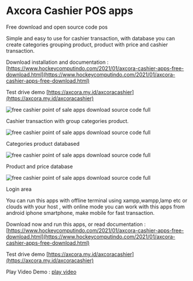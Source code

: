 # Axcora Cashier POS apps

Free download and open source code pos

Simple and easy to use for cashier transaction, with database you can create categories grouping product, product with price and cashier transaction.

Download installation and documentation :
[https://www.hockeycomputindo.com/2021/01/axcora-cashier-apps-free-download.html](https://www.hockeycomputindo.com/2021/01/axcora-cashier-apps-free-download.html)

Test drive demo [https://axcora.my.id/axcoracashier](https://axcora.my.id/axcoracashier)

![free cashier point of sale apps download source code full](https://1.bp.blogspot.com/-hiDdY27VP4g/YBGYNUZgqxI/AAAAAAAAJ84/XXA2lzzWU8EIs8k3a1_EoGj1UBg1JaPFACLcBGAsYHQ/s16000/free%2Bdownload%2Bopen%2Bsource%2Bcode%2Bpos%2Bpoint%2Bofsale%2Baplikasi%2Bkasir%2Btoko%2Brestoran%2Bgratis%2B%25283%2529.png)

Cashier transaction with group categories product.


![free cashier point of sale apps download source code full](https://1.bp.blogspot.com/--WYb6fVfYeI/YBGYNRYS5jI/AAAAAAAAJ8w/ap_X0xUFsHkkFYCZcrLQfxIohUwOkdedACLcBGAsYHQ/s1366/free%2Bdownload%2Bopen%2Bsource%2Bcode%2Bpos%2Bpoint%2Bofsale%2Baplikasi%2Bkasir%2Btoko%2Brestoran%2Bgratis%2B%25281%2529.png)

Categories product databased

![free cashier point of sale apps download source code full](https://1.bp.blogspot.com/-uh8dSf2WDVs/YBGYNaCcEvI/AAAAAAAAJ80/7pWDuCJNNZ0UKX8KQTrBwX-i6kcJbgrQwCLcBGAsYHQ/s16000/free%2Bdownload%2Bopen%2Bsource%2Bcode%2Bpos%2Bpoint%2Bofsale%2Baplikasi%2Bkasir%2Btoko%2Brestoran%2Bgratis%2B%25282%2529.png)

Product and price database

![free cashier point of sale apps download source code full](https://1.bp.blogspot.com/-qIG8mrs2r18/YBGaMVpSXvI/AAAAAAAAJ9M/1PZzEY66r0stbY7duKt0_CszE7v5bzj6wCLcBGAsYHQ/s16000/Screenshot_2021-01-27%2BAxcora%2BCashier%2BPOS%2BApps%25281%2529.png)

Login area

You can run this apps with offline terminal using xampp,wampp,lamp etc or clouds with your host , with online mode you can work with this apps from android iphone smartphone, make mobile for fast transaction.

Download now and run this apps, or read documentation :
[https://www.hockeycomputindo.com/2021/01/axcora-cashier-apps-free-download.html](https://www.hockeycomputindo.com/2021/01/axcora-cashier-apps-free-download.html)

Test drive demo [https://axcora.my.id/axcoracashier](https://axcora.my.id/axcoracashier)

Play Video Demo : [play video](https://youtu.be/uC-tLKl6ges)
